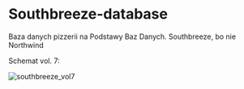 # Southbreeze-database
Baza danych pizzerii na Podstawy Baz Danych. Southbreeze, bo nie Northwind

Schemat vol. 7:

![southbreeze_vol7](https://user-images.githubusercontent.com/36282889/148219922-9a633918-015b-4ef5-a54c-bb6a950364ca.png)
